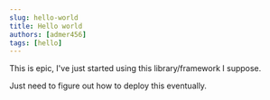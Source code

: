 ```yaml
---
slug: hello-world
title: Hello world
authors: [admer456]
tags: [hello]
---
```


This is epic, I've just started using this library/framework I suppose.

Just need to figure out how to deploy this eventually.
